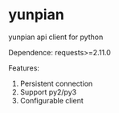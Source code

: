 # yunpian
yunpian api client for python

Dependence: requests>=2.11.0

Features:

1. Persistent connection
2. Support py2/py3
3. Configurable client
    
    

